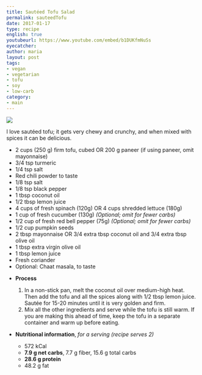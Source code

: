 ```yaml
---
title: Sautéed Tofu Salad
permalink: sauteedTofu
date: 2017-01-17
type: recipe
english: true
youtubeurl: https://www.youtube.com/embed/b1DUKfmNuSs
eyecatcher: 
author: maria
layout: post
tags: 
- vegan
- vegetarian
- tofu
- soy
- low-carb
category: 
- main
---
```

<img src="https://farm1.staticflickr.com/302/31539521834_6d64390935_o_d.jpg" >

I love sautéed tofu; it gets very chewy and crunchy, and when mixed with spices it can be delicious.

<ul>
  <li>2 cups (250 g) firm tofu, cubed OR 200 g paneer (if using paneer, omit mayonnaise)</li>
  <li>3/4 tsp turmeric</li>
  <li>1/4 tsp salt</li>
  <li>Red chili powder to taste</li>
  <li>1/8 tsp salt</li>
  <li>1/8 tsp black pepper</li>
  <li>1 tbsp coconut oil</li>
  <li>1/2 tbsp lemon juice</li>
  <li>4 cups of fresh spinach (120g) OR 4 cups shredded lettuce (180g)</li> 
  <li>1 cup of fresh cucumber (130g) <i>(Optional; omit for fewer carbs)</i></li>  
  <li>1/2 cup of fresh red bell pepper (75g) <i>(Optional; omit for fewer carbs)</i></li>  
  <li>1/2 cup pumpkin seeds</li>
  <li>2 tbsp mayonnaise OR 3/4 extra tbsp coconut oil and 3/4 extra tbsp olive oil</li>
  <li>1 tbsp extra virgin olive oil</li>
  <li>1 tbsp lemon juice</li>
  <li>Fresh coriander</li>
  <li>Optional: Chaat masala, to taste</li>
</ul>

* **Process**
  1. In a non-stick pan, melt the coconut oil over medium-high heat. Then add the tofu and all the spices along with 1/2 tbsp lemon juice. Sautée for 15-20 minutes until it is very golden and firm.
  2. Mix all the other ingredients and serve while the tofu is still warm. If you are making this ahead of time, keep the tofu in a separate container and warm up before eating.

* **Nutritional information**, _for a serving (recipe serves 2)_
  * 572 kCal
  * **7.9 g net carbs**, 7.7 g fiber, 15.6 g total carbs
  * **28.6 g protein**
  * 48.2 g fat
